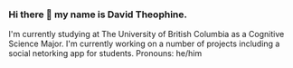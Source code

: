 ### Hi there 👋 my name is David Theophine. 
I'm currently studying at The University of British Columbia as a Cognitive Science Major.
I'm currently working on a number of projects including a social netorking app for students.
Pronouns: he/him

<!--
**davidtheophine/davidtheophine** is a ✨ _special_ ✨ repository because its `README.md` (this file) appears on your GitHub profile.

Here are some ideas to get you started:

- 🔭 I’m currently working on ...
- 🌱 I’m currently learning ...
- 👯 I’m looking to collaborate on ...
- 🤔 I’m looking for help with ...
- 💬 Ask me about ...
- 📫 How to reach me: ...
- 😄 Pronouns: ...
- ⚡ Fun fact: ...
-->
